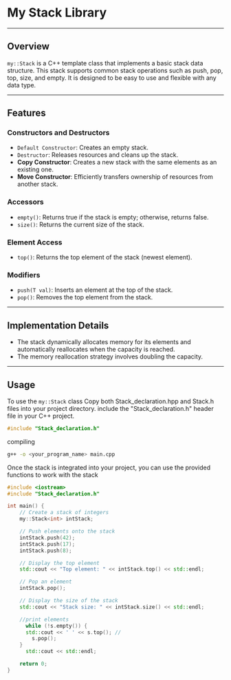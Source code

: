 # My Stack Library

********************************************************************************************


## Overview

`my::Stack` is a C++ template class that implements a basic stack data structure. This stack supports common stack operations such as push, pop, top, size, and empty. It is designed to be easy to use and flexible with any data type.


********************************************************************************************
## Features

### Constructors and Destructors

- `Default Constructor`: Creates an empty stack.
- `Destructor`: Releases resources and cleans up the stack.
- **Copy Constructor**: Creates a new stack with the same elements as an existing one.
- **Move Constructor**: Efficiently transfers ownership of resources from another stack.

### Accessors

- `empty()`: Returns true if the stack is empty; otherwise, returns false.
- `size()`: Returns the current size of the stack.

### Element Access
- `top()`: Returns the top element of the stack (newest element).

### Modifiers
- `push(T val)`: Inserts an element at the top of the stack.
- `pop()`: Removes the top element from the stack.

********************************************************************************************

## Implementation Details

- The stack dynamically allocates memory for its elements and automatically reallocates when the capacity is reached.
- The memory reallocation strategy involves doubling the capacity.

********************************************************************************************

## Usage

To use the `my::Stack` class 
Copy both Stack_declaration.hpp and Stack.h files into your project directory.
include the "Stack_declaration.h" header file in your C++ project.

```cpp
#include "Stack_declaration.h"
```

compiling 
```bash
g++ -o <your_program_name> main.cpp
```


Once the stack is integrated into your project, you can use the provided functions to work with the stack
```cpp
#include <iostream>
#include "Stack_declaration.h"

int main() {
    // Create a stack of integers
    my::Stack<int> intStack;

    // Push elements onto the stack
    intStack.push(42);
    intStack.push(17);
    intStack.push(8);

    // Display the top element
    std::cout << "Top element: " << intStack.top() << std::endl;

    // Pop an element
    intStack.pop();

    // Display the size of the stack
    std::cout << "Stack size: " << intStack.size() << std::endl;

    //print elements
 	  while (!s.empty()) { 
      std::cout << ' ' << s.top(); //
     	s.pop();
  	}
	  std::cout << std::endl;

    return 0;
}
```

